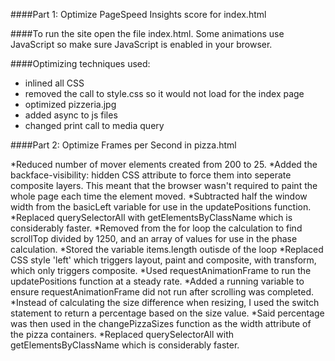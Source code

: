 

####Part 1: Optimize PageSpeed Insights score for index.html

####To run the site open the file index.html. Some animations use JavaScript so make sure JavaScript is enabled in your browser.

####Optimizing techniques used:
* inlined all CSS
* removed the call to style.css so it would not load for the index page
* optimized pizzeria.jpg
* added async to js files
* changed print call to media query

####Part 2: Optimize Frames per Second in pizza.html

*Reduced number of mover elements created from 200 to 25.
*Added the backface-visibility: hidden CSS attribute to force them into seperate composite layers. This meant that the browser wasn't required to paint the whole page each time the element moved.
*Subtracted half the window width from the basicLeft variable for use in the updatePositions function.
*Replaced querySelectorAll with getElementsByClassName which is considerably faster.
*Removed from the for loop the calculation to find scrollTop divided by 1250, and an array of values for use in the phase calculation.
*Stored the variable items.length outisde of the loop
*Replaced CSS style 'left' which triggers layout, paint and composite, with transform, which only triggers composite.
*Used requestAnimationFrame to run the updatePositions function at a steady rate.
*Added a running variable to ensure requestAnimationFrame did not run after scrolling was completed.
*Instead of calculating the size difference when resizing, I used the switch statement to return a percentage based on the size value.
*Said percentage was then used in the changePizzaSizes function as the width attribute of the pizza containers.
*Replaced querySelectorAll with getElementsByClassName which is considerably faster.